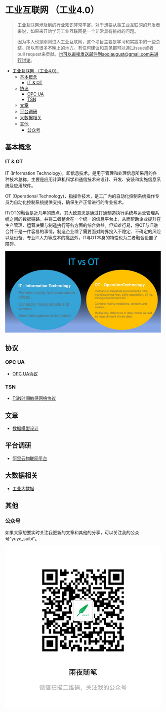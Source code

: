 # 工业互联网 （工业4.0）

> 工业互联网涉及到的行业知识非常丰富。对于想要从事工业互联网的开发者来说，如果来开始学习工业互联网是一个非常具有挑战的问题。
>
> 因为本人也是刚刚进入工业互联网，这个项目主要是学习和实践中的一些总结。所以有很多不晚上的地方。有任何建议和意见都可以通过issue或者pull request来贡献。也可以直接发送邮件到soolaugust@gmail.com来进行讨论。

- [工业互联网 （工业4.0）](#工业互联网-工业40)
  - [基本概念](#基本概念)
    - [IT & OT](#it--ot)
  - [协议](#协议)
    - [OPC UA](#opc-ua)
    - [TSN](#tsn)
  - [文章](#文章)
  - [平台调研](#平台调研)
  - [大数据相关](#大数据相关)
  - [其他](#其他)
    - [公众号](#公众号)

## 基本概念

### IT & OT

IT (Information Technology)，即信息技术，是用于管理和处理信息所采用的各种技术总称，主要是应用计算机科学和通信技术来设计、开发、安装和实施信息系统及应用软件。

OT (Operational Technology)，指操作技术，是工厂内的自动化控制系统操作专员为自动化控制系统提供支持，确保生产正常进行的专业技术。

IT/OT的融合是近几年的热点，其大致意思是通过打通制造执行系统与运营管理系统之间的数据链路，并将二者整合在一个统一的信息平台上，从而帮助企业提升在生产管理、运营决策与制造执行等各方面的综合效益。但知难行易，将OT与IT融合并不是一件容易的事情，制造企业除了需要面对跨界投入不稳定、不确定的风险以及设备、专业IT人力等成本的挑战外，IT与OT本身的特性也为二者融合设置了障碍。

![](resources/imgs/it_vs_ot.png)

## 协议

### OPC UA

* [OPC UA协议](docs/protocols/opc_ua_guide.md)

### TSN

* [TSN时间敏感网络协议](docs/protocols/tsn.md)

## 文章

* [数据模型设计](docs/articles/ibm_iot.md)

## 平台调研

* [阿里云物联网平台](docs/platforms/aliyun_iot_platform)

## 大数据相关

* [工业大数据](docs/big-data/reference.md)

## 其他

### 公众号

如果大家想要实时关注我更新的文章和其他的分享，可以关注我的公众号"yuye_suibi"。

![](resources/imgs/gongzhonghao.jpg)